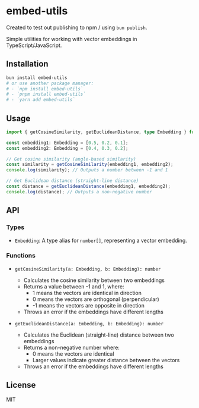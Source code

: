# embed-utils

Created to test out publishing to npm / using `bun publish`.

Simple utilities for working with vector embeddings in TypeScript/JavaScript.

## Installation

```bash
bun install embed-utils
# or use another package manager:
# - `npm install embed-utils`
# - `pnpm install embed-utils`
# - `yarn add embed-utils`
```

## Usage

```typescript
import { getCosineSimilarity, getEuclideanDistance, type Embedding } from 'embed-utils';

const embedding1: Embedding = [0.5, 0.2, 0.1];
const embedding2: Embedding = [0.4, 0.3, 0.2];

// Get cosine similarity (angle-based similarity)
const similarity = getCosineSimilarity(embedding1, embedding2);
console.log(similarity); // Outputs a number between -1 and 1

// Get Euclidean distance (straight-line distance)
const distance = getEuclideanDistance(embedding1, embedding2);
console.log(distance); // Outputs a non-negative number
```

## API

### Types

- `Embedding`: A type alias for `number[]`, representing a vector embedding.

### Functions

- `getCosineSimilarity(a: Embedding, b: Embedding): number`
  - Calculates the cosine similarity between two embeddings
  - Returns a value between -1 and 1, where:
    - 1 means the vectors are identical in direction
    - 0 means the vectors are orthogonal (perpendicular)
    - -1 means the vectors are opposite in direction
  - Throws an error if the embeddings have different lengths

- `getEuclideanDistance(a: Embedding, b: Embedding): number`
  - Calculates the Euclidean (straight-line) distance between two embeddings
  - Returns a non-negative number where:
    - 0 means the vectors are identical
    - Larger values indicate greater distance between the vectors
  - Throws an error if the embeddings have different lengths

## License

MIT
